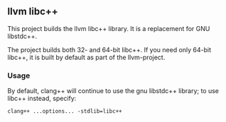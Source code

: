 ## llvm libc++

This project builds the llvm libc++ library.  It is a replacement for
GNU libstdc++.

The project builds both 32- and 64-bit libc++.  If you need only 64-bit
libc++, it is built by default as part of the llvm-project.

### Usage

By default, clang++ will continue to use the gnu libstdc++ library; to
use libc++ instead, specify:

    clang++ ...options... -stdlib=libc++

